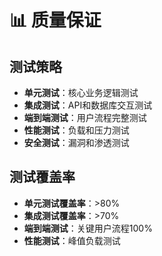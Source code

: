 # 📊 质量保证

## 测试策略

- **单元测试**：核心业务逻辑测试
- **集成测试**：API和数据库交互测试
- **端到端测试**：用户流程完整测试
- **性能测试**：负载和压力测试
- **安全测试**：漏洞和渗透测试

## 测试覆盖率

- **单元测试覆盖率**：>80%
- **集成测试覆盖率**：>70%
- **端到端测试**：关键用户流程100%
- **性能测试**：峰值负载测试
